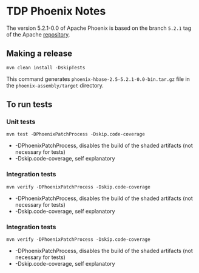 # TDP Phoenix Notes

The version 5.2.1-0.0 of Apache Phoenix is based on the branch `5.2.1` tag of the Apache [repository](https://github.com/apache/phoenix/releases/tag/5.2.1).

## Making a release

```
mvn clean install -DskipTests
```

This command generates `phoenix-hbase-2.5-5.2.1-0.0-bin.tar.gz` file in the `phoenix-assembly/target` directory.

## To run tests

### Unit tests
```
mvn test -DPhoenixPatchProcess -Dskip.code-coverage
```

- -DPhoenixPatchProcess, disables the build of the shaded artifacts (not necessary for tests)
- -Dskip.code-coverage, self explanatory

### Integration tests

```
mvn verify -DPhoenixPatchProcess -Dskip.code-coverage
```

- -DPhoenixPatchProcess, disables the build of the shaded artifacts (not necessary for tests)
- -Dskip.code-coverage, self explanatory

### Integration tests

```
mvn verify -DPhoenixPatchProcess -Dskip.code-coverage
```

- -DPhoenixPatchProcess, disables the build of the shaded artifacts (not necessary for tests)
- -Dskip.code-coverage, self explanatory
